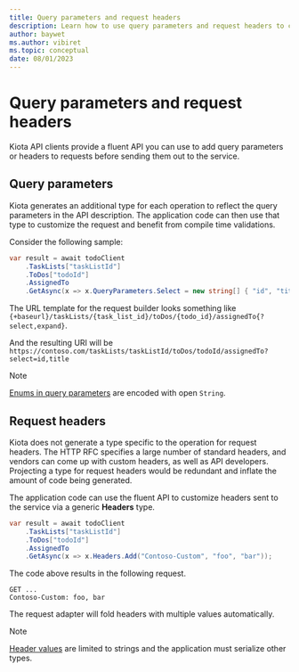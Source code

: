 ```yaml
---
title: Query parameters and request headers
description: Learn how to use query parameters and request headers to customize API calls.
author: baywet
ms.author: vibiret
ms.topic: conceptual
date: 08/01/2023
---
```


# Query parameters and request headers

Kiota API clients provide a fluent API you can use to add query parameters or headers to requests before sending them out to the service.

## Query parameters

Kiota generates an additional type for each operation to reflect the query parameters in the API description. The application code can then use that type to customize the request and benefit from compile time validations.

Consider the following sample:

```csharp
var result = await todoClient
    .TaskLists["taskListId"]
    .ToDos["todoId"]
    .AssignedTo
    .GetAsync(x => x.QueryParameters.Select = new string[] { "id", "title" });
```

The URL template for the request builder looks something like `{+baseurl}/taskLists/{task_list_id}/toDos/{todo_id}/assignedTo{?select,expand}`.

And the resulting URI will be `https://contoso.com/taskLists/taskListId/toDos/todoId/assignedTo?select=id,title`

> [!NOTE]
> [Enums in query parameters](https://github.com/microsoft/kiota/issues/2306) are encoded with open `String`.

## Request headers

Kiota does not generate a type specific to the operation for request headers. The HTTP RFC specifies a large number of standard headers, and vendors can come up with custom headers, as well as API developers. Projecting a type for request headers would be redundant and inflate the amount of code being generated.

The application code can use the fluent API to customize headers sent to the service via a generic **Headers** type.

```csharp
var result = await todoClient
    .TaskLists["taskListId"]
    .ToDos["todoId"]
    .AssignedTo
    .GetAsync(x => x.Headers.Add("Contoso-Custom", "foo", "bar"));
```

The code above results in the following request.

```http
GET ...
Contoso-Custom: foo, bar
```

The request adapter will fold headers with multiple values automatically.

> [!NOTE]
> [Header values](https://github.com/microsoft/kiota/issues/2428) are limited to strings and the application must serialize other types.
